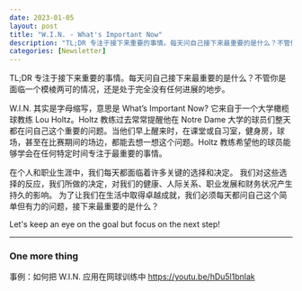 ```yaml
---
date: 2023-01-05
layout: post
title: "W.I.N. - What's Important Now"
description: "TL;DR 专注于接下来重要的事情。每天问自己接下来最重要的是什么？不管你是面临一个模棱两可的情况，还是处于完全没有任何进展的地步。"
categories: [Newsletter]
---
```


TL;DR 专注于接下来重要的事情。每天问自己接下来最重要的是什么？不管你是面临一个模棱两可的情况，还是处于完全没有任何进展的地步。

W.I.N. 其实是字母缩写，意思是 What’s Important Now? 它来自于一个大学橄榄球教练 Lou Holtz。Holtz 教练过去常常提醒他在 Notre Dame 大学的球员们整天都在问自己这个重要的问题。当他们早上醒来时，在课堂或自习室，健身房，球场，甚至在比赛期间的场边，都能去想一想这个问题。Holtz 教练希望他的球员能够学会在任何特定时间专注于最重要的事情。

在个人和职业生涯中，我们每天都面临着许多关键的选择和决定。 我们对这些选择的反应，我们所做的决定，对我们的健康、人际关系、职业发展和财务状况产生持久的影响。 为了让我们在生活中取得卓越成就，我们必须每天都问自己这个简单但有力的问题，接下来最重要的是什么？

Let's keep an eye on the goal but focus on the next step!

***

### One more thing

事例：如何把 W.I.N. 应用在网球训练中 https://youtu.be/hDu5l1bnlak
